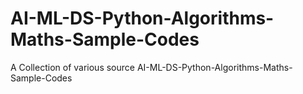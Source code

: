 # AI-ML-DS-Python-Algorithms-Maths-Sample-Codes
A Collection of various source AI-ML-DS-Python-Algorithms-Maths-Sample-Codes
